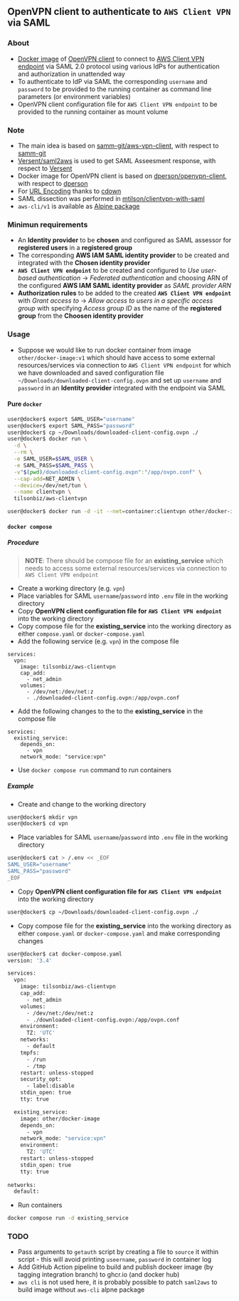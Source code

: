 ## OpenVPN client to authenticate to `AWS Client VPN` via SAML

### About ###

* [Docker image](https://hub.docker.com/r/tilsonbiz/aws-clientvpn) of [OpenVPN client](https://openvpn.net) to connect to [AWS Client VPN endpoint](https://aws.amazon.com/vpn/client-vpn/) via SAML 2.0 protocol using various IdPs for authentication and authorization in unattended way
* To authenticate to IdP via SAML the corresponding `username` and `password` to be provided to the running container as command line parameters (or environment variables)
* OpenVPN client configuration file for `AWS Client VPN endpoint` to be provided to the running container as mount volume

### Note ###

* The main idea is based on [samm-git/aws-vpn-client](https://github.com/samm-git/aws-vpn-client), with respect to [samm-git](https://github.com/samm-git)
* [Versent/saml2aws](https://github.com/Versent/saml2aws) is used to get SAML Asseesment response, with respect to [Versent](https://github.com/Versent)
* Docker image for OpenVPN client is based on [dperson/openvpn-client](https://github.com/dperson/openvpn-client), with respect to [dperson](https://github.com/dperson)
* For [URL Encoding](https://gist.github.com/cdown/1163649) thanks to [cdown](https://github.com/cdown)
* SAML dissection was performed in [mtilson/clientvpn-with-saml](https://github.com/mtilson/clientvpn-with-saml)
* `aws-cli/v1` is available as [Alpine package](https://pkgs.alpinelinux.org/package/edge/community/x86/aws-cli)

### Minimun requirements ###

* An **Identity provider** to be **chosen** and configured as SAML assessor for **registered users** in a **registered group**
* The corresponding **AWS IAM SAML identity provider** to be created and integrated with the **Chosen identity provider**
* **`AWS Client VPN endpoint`** to be created and configured to *Use user-based authentication* -> *Federated authentication* and choosing ARN of the configured **AWS IAM SAML identity provider** as *SAML provider ARN*
* **Authorization rules** to be added to the created **`AWS Client VPN endpoint`** with *Grant access to* -> *Allow access to users in a specific access group* with specifying *Access group ID* as the name of the **registered group** from the **Choosen identity provider**

### Usage ###

* Suppose we would like to run docker container from image `other/docker-image:v1` which should have access to some external resources/services via connection to `AWS Client VPN endpoint` for which we have downloaded and saved configuration file `~/Downloads/downloaded-client-config.ovpn` and set up `username` and `password` in an **Identity provider** integrated with the endpoint via SAML

#### Pure `docker` ####

``` bash
user@docker$ export SAML_USER="username"
user@docker$ export SAML_PASS="password"
user@docker$ cp ~/Downloads/downloaded-client-config.ovpn ./
user@docker$ docker run \
  -d \
  --rm \
  -e SAML_USER=$SAML_USER \
  -e SAML_PASS=$SAML_PASS \
  -v"$(pwd)/downloaded-client-config.ovpn":"/app/ovpn.conf" \
  --cap-add=NET_ADMIN \
  --device=/dev/net/tun \
  --name clientvpn \
  tilsonbiz/aws-clientvpn

user@docker$ docker run -d -it --net=container:clientvpn other/docker-image:v1
```

#### `docker compose` ####

##### Procedure #####

> **NOTE**: There should be compose file for an **existing_service** which needs to access some external resources/services via connection to `AWS Client VPN endpoint`

* Create a working directory (e.g. `vpn`)
* Place variables for SAML `username`/`password` into `.env` file in the working directory
* Copy **OpenVPN client configuration file for `AWS Client VPN endpoint`** into the working directory
* Copy compose file for the **existing_service** into the working directory as either `compose.yaml` or `docker-compose.yaml`
* Add the following service (e.g. `vpn`) in the compose file
```
services:
  vpn:
    image: tilsonbiz/aws-clientvpn
    cap_add:
      - net_admin
    volumes:
      - /dev/net:/dev/net:z
      - ./downloaded-client-config.ovpn:/app/ovpn.conf
```
* Add the following changes to the to the **existing_service** in the compose file
```
services:
  existing_service:
    depends_on:
      - vpn
    network_mode: "service:vpn"
```
* Use `docker compose run` command to run containers

##### Example #####

* Create and change to the working directory

```bash
user@docker$ mkdir vpn
user@docker$ cd vpn
```

* Place variables for SAML `username`/`password` into `.env` file in the working directory

```bash
user@docker$ cat > /.env << _EOF
SAML_USER="username"
SAML_PASS="password"
_EOF
```

* Copy **OpenVPN client configuration file for `AWS Client VPN endpoint`** into the working directory

```bash
user@docker$ cp ~/Downloads/downloaded-client-config.ovpn ./
```

* Copy compose file for the **existing_service** into the working directory as either `compose.yaml` or `docker-compose.yaml` and make corresponding changes

```bash
user@docker$ cat docker-compose.yaml
version: '3.4'

services:
  vpn:
    image: tilsonbiz/aws-clientvpn
    cap_add:
      - net_admin
    volumes:
      - /dev/net:/dev/net:z
      - ./downloaded-client-config.ovpn:/app/ovpn.conf
    environment:
      TZ: 'UTC'
    networks:
      - default
    tmpfs:
      - /run
      - /tmp
    restart: unless-stopped
    security_opt:
      - label:disable
    stdin_open: true
    tty: true

  existing_service:
    image: other/docker-image
    depends_on:
      - vpn
    network_mode: "service:vpn"
    environment:
      TZ: 'UTC'
    restart: unless-stopped
    stdin_open: true
    tty: true
 
networks:
  default:
```

* Run containers

```bash
docker compose run -d existing_service
```

### TODO ###

* Pass arguments to `getauth` script by creating a file to `source` it within script - this will avoid printing `useername`, `password` in container log
* Add GitHub Action pipeline to build and publish dockeer image (by tagging integration branch) to ghcr.io (and docker hub)
* `aws cli` is not used here, it is probably possible to patch `saml2aws` to build image without `aws-cli` alpne package
